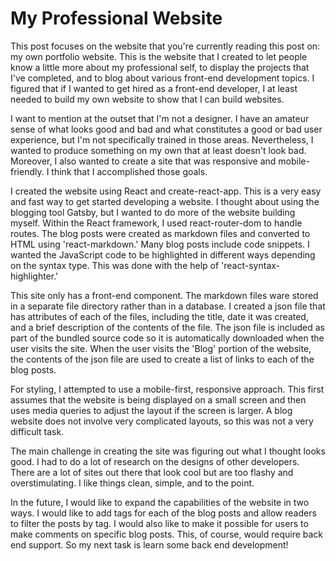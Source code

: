 # My Professional Website

This post focuses on the website that you're currently reading this post on: my own portfolio website. This is the website that I created to let people know a little more about my professional self, to display the projects that I've completed, and to blog about various front-end development topics. I figured that if I wanted to get hired as a front-end developer, I at least needed to build my own website to show that I can build websites.

I want to mention at the outset that I'm not a designer. I have an amateur sense of what looks good and bad and what constitutes a good or bad user experience, but I'm not specifically trained in those areas. Nevertheless, I wanted to produce something on my own that at least doesn't look bad. Moreover, I also wanted to create a site that was responsive and mobile-friendly. I think that I accomplished those goals.

I created the website using React and create-react-app. This is a very easy and fast way to get started developing a website. I thought about using the blogging tool Gatsby, but I wanted to do more of the website building myself. Within the React framework, I used react-router-dom to handle routes. The blog posts were created as markdown files and converted to HTML using 'react-markdown.' Many blog posts include code snippets. I wanted the JavaScript code to be highlighted in different ways depending on the syntax type. This was done with the help of 'react-syntax-highlighter.'

This site only has a front-end component. The markdown files ware stored in a separate file directory rather than in a database. I created a json file that has attributes of each of the files, including the title, date it was created, and a brief description of the contents of the file. The json file is included as part of the bundled source code so it is automatically downloaded when the user visits the site. When the user visits the 'Blog' portion of the website, the contents of the json file are used to create a list of links to each of the blog posts.

For styling, I attempted to use a mobile-first, responsive approach. This first assumes that the website is being displayed on a small screen and then uses media queries to adjust the layout if the screen is larger. A blog website does not involve very complicated layouts, so this was not a very difficult task.

The main challenge in creating the site was figuring out what I thought looks good. I had to do a lot of research on the designs of other developers. There are a lot of sites out there that look cool but are too flashy and overstimulating. I like things clean, simple, and to the point.

In the future, I would like to expand the capabilities of the website in two ways. I would like to add tags for each of the blog posts and allow readers to filter the posts by tag. I would also like to make it possible for users to make comments on specific blog posts. This, of course, would require back end support. So my next task is learn some back end development!
